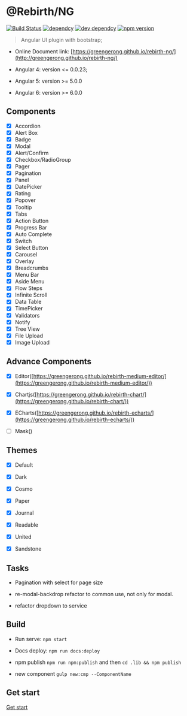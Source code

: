 # @Rebirth/NG

[![Build Status](https://travis-ci.org/greengerong/rebirth-ng.svg?branch=master)](https://travis-ci.org/greengerong/rebirth-ng)
[![dependcy](https://david-dm.org/greengerong/rebirth-ng.svg)](https://david-dm.org/greengerong/rebirth-ng)
[![dev dependcy](https://david-dm.org/greengerong/rebirth-ng/dev-status.svg)](https://david-dm.org/greengerong/rebirth-ng?type=dev)
[![npm version](https://img.shields.io/npm/v/rebirth-ng.svg)](https://www.npmjs.com/package/rebirth-ng)

> Angular UI plugin with bootstrap;



* Online Document link: [https://greengerong.github.io/rebirth-ng/](http://greengerong.github.io/rebirth-ng/)

* Angular 4: version <= 0.0.23; 
* Angular 5: version >= 5.0.0 
* Angular 6: version >= 6.0.0

## Components

- [x] Accordion
- [x] Alert Box
- [x] Badge
- [x] Modal
- [x] Alert/Confirm
- [x] Checkbox/RadioGroup
- [x] Pager
- [x] Pagination
- [x] Panel
- [x] DatePicker
- [x] Rating
- [x] Popover
- [x] Tooltip
- [x] Tabs
- [x] Action Button
- [x] Progress Bar
- [x] Auto Complete
- [x] Switch
- [x] Select Button
- [x] Carousel
- [x] Overlay
- [x] Breadcrumbs
- [x] Menu Bar
- [x] Aside Menu
- [x] Flow Steps
- [x] Infinite Scroll
- [x] Data Table
- [x] TimePicker
- [x] Validators
- [x] Notify
- [x] Tree View
- [x] File Upload
- [x] Image Upload

## Advance Components
- [x] Editor([https://greengerong.github.io/rebirth-medium-editor/](https://greengerong.github.io/rebirth-medium-editor/))
- [x] Chartjs([https://greengerong.github.io/rebirth-chart/](https://greengerong.github.io/rebirth-chart/))
- [x] ECharts([https://greengerong.github.io/rebirth-echarts/](https://greengerong.github.io/rebirth-echarts/))
- [ ] Mask([]())


## Themes

- [x] Default
- [x] Dark
- [x] Cosmo
- [x] Paper
- [x] Journal
- [x] Readable
- [x] United
- [x] Sandstone


## Tasks

- Pagination with select for page size

- re-modal-backdrop refactor to common use, not only for modal.

- refactor dropdown to service



## Build

* Run serve: `npm start`

* Docs deploy: `npm run docs:deploy`

* npm publish `npm run npm:publish` and then `cd .lib && npm publish`

* new component `gulp new:cmp --ComponentName`

## Get start

 [Get start](./src/app/exports)

